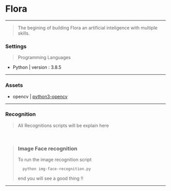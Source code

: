# Flora

<hr>

> The begining of building Flora an artificial inteligence with multiple skills.



### Settings

> Programming Languages

- Python | version : 3.8.5

<hr>

### Assets

- opencv | <a href="https://docs.opencv.org/master/d2/de6/tutorial_py_setup_in_ubuntu.html">python3-opencv</a>

<hr>

### Recognition

> All Recognitions scripts will be explain here

<br>

> ### Image Face recognition
> To run the image recognition script
> ```
>   python img-face-recognition.py
> ```
> end you will see a good thing !!


<hr>
